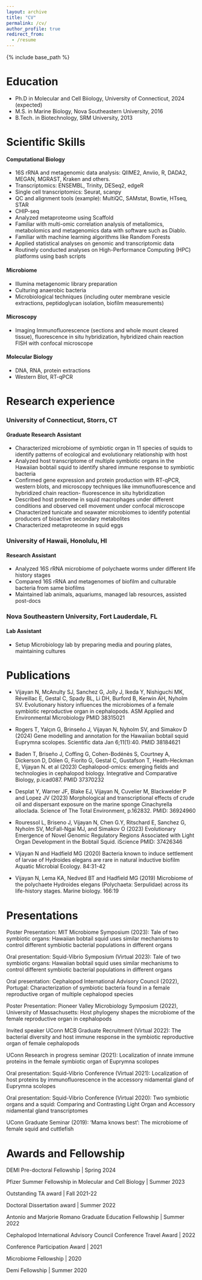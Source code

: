 ```yaml
---
layout: archive
title: "CV"
permalink: /cv/
author_profile: true
redirect_from:
  - /resume
---
```


{% include base_path %}

Education
======
* Ph.D in Molecular and Cell Biiology, University of Connecticut, 2024 (expected)
* M.S. in Marine Biology, Nova Southeastern University, 2016
* B.Tech. in Biotechnology, SRM University, 2013

Scientific Skills
======
#### Computational Biology ####
* 16S rRNA and metagenomic data analysis: QIIME2, Anviio, R, DADA2, MEGAN, MGRAST, Kraken and others.
* Transcriptomics: ENSEMBL, Trinity, DESeq2, edgeR
* Single cell transcriptomics: Seurat, scanpy 
* QC and alignment tools (example): MultiQC, SAMstat, Bowtie, HTseq, STAR
* CHIP-seq
* Analyzed metaproteome using Scaffold 
* Familiar with multi-omic correlation analysis of metallomics, metabolomics and metagenomics data with software such as Diablo. 
* Familiar with machine learning algorithms like Random Forests 
* Applied statistical analyses on genomic and transcriptomic data
* Routinely conducted analyses on High-Performance Computing (HPC) platforms using bash scripts

#### Microbiome ####
* Illumina metagenomic library preparation
* Culturing anaerobic bacteria
* Microbiological techniques (including outer membrane vesicle extractions, peptidoglycan isolation, biofilm measurements)

#### Microscopy ####
* Imaging Immunofluorescence (sections and whole mount cleared tissue), fluorescence in situ hybridization, hybridized chain reaction FISH with confocal microscope

#### Molecular Biology ####
* DNA, RNA, protein extractions
* Western Blot, RT-qPCR

Research experience	
======
### University of Connecticut, Storrs, CT ###
#### Graduate Research Assistant ####	
* Characterized microbiome of symbiotic organ in 11 species of squids to identify patterns of ecological and evolutionary relationship with host
* Analyzed host transcriptome of multiple symbiotic organs in the Hawaiian bobtail squid to identify shared immune response to symbiotic bacteria
* Confirmed gene expression and protein production with RT-qPCR, western blots, and microscopy techniques like immunofluorescence and hybridized chain reaction- fluorescence in situ hybridization
* Described host proteome in squid macrophages under different conditions and observed cell movement under confocal microscope
* Characterized tunicate and seawater microbiomes to identify potential producers of bioactive secondary metabolites
* Characterized metaproteome in squid eggs
	
### University of Hawaii, Honolulu, HI ###
#### Research Assistant	####      
* Analyzed 16S rRNA microbiome of polychaete worms under different life history stages
* Compared 16S rRNA and metagenomes of biofilm and culturable bacteria from same biofilms
* Maintained lab animals, aquariums, managed lab resources, assisted post-docs

### Nova Southeastern University, Fort Lauderdale, FL ###
#### Lab Assistant	  ####
* Setup Microbiology lab by preparing media and pouring plates, maintaining cultures


Publications
======
* Vijayan N, McAnulty SJ, Sanchez G, Jolly J, Ikeda Y, Nishiguchi MK, Réveillac E, Gestal C, Spady BL, Li DH, Burford B, Kerwin AH, Nyholm SV. Evolutionary history influences the microbiomes of a female symbiotic reproductive organ in cephalopods. ASM Applied and Environmental Microbiology PMID 38315021
  
* Rogers T, Yalçın G, Brinseño J, Vijayan N, Nyholm SV, and Simakov D (2024) Gene modelling and annotation for the Hawaiiian bobtail squid Euprymna scolopes. Scientific data Jan 6;11(1):40. PMID 38184621
  
* Baden T, Briseño J, Coffing G, Cohen-Bodénès S, Courtney A, Dickerson D, Dölen G, Fiorito G, Gestal C, Gustafson T, Heath-Heckman E, Vijayan N. et al (2023) Cephalopod-omics: emerging fields and technologies in cephalopod biology. Integrative and Comparative Biology, p.icad087. PMID 37370232

* Desplat Y, Warner JF, Blake EJ, Vijayan N, Cuvelier M, Blackwelder P and Lopez JV (2023) Morphological and transcriptional effects of crude oil and dispersant exposure on the marine sponge Cinachyrella alloclada. Science of The Total Environment, p.162832. PMID: 36924960
  
* Rouressol L, Briseno J, Vijayan N, Chen G.Y, Ritschard E, Sanchez G, Nyholm SV, McFall-Ngai MJ, and Simakov O (2023) Evolutionary Emergence of Novel Genomic Regulatory Regions Associated with Light Organ Development in the Bobtail Squid. iScience PMID: 37426346
  
* Vijayan N and Hadfield MG (2020) Bacteria known to induce settlement of larvae of Hydroides elegans are rare in natural inductive biofilm Aquatic Microbial Ecology. 84:31-42

* Vijayan N, Lema KA, Nedved BT and Hadfield MG (2019) Microbiome of the polychaete Hydroides elegans (Polychaeta: Serpulidae) across its life-history stages. Marine biology. 166:19
  
Presentations
======
Poster Presentation: MIT Microbiome Symposium (2023): Tale of two symbiotic organs: Hawaiian bobtail squid uses similar mechanisms to control different symbiotic bacterial populations in different organs

Oral presentation: Squid-Vibrio Symposium (Virtual 2023): Tale of two symbiotic organs: Hawaiian bobtail squid uses similar mechanisms to control different symbiotic bacterial populations in different organs

Oral presentation: Cephalopod International Advisory Council (2022), Portugal: Characterization of symbiotic bacteria found in a female reproductive organ of multiple cephalopod species

Poster Presentation: Pioneer Valley Microbiology Symposium (2022), University of Massachusetts: Host phylogeny shapes the microbiome of the female reproductive organ in cephalopods

Invited speaker UConn MCB Graduate Recruitment (Virtual 2022): The bacterial diversity and host immune response in the symbiotic reproductive organ of female cephalopods

UConn Research in progress seminar (2021): Localization of innate immune proteins in the female symbiotic organ of Euprymna scolopes

Oral presentation: Squid-Vibrio Conference (Virtual 2021): Localization of host proteins by immunofluorescence in the accessory nidamental gland of Euprymna scolopes

Oral presentation: Squid-Vibrio Conference (Virtual 2020): Two symbiotic organs and a squid: Comparing and Contrasting Light Organ and Accessory nidamental gland transcriptomes

UConn Graduate Seminar (2019): ‘Mama knows best’: The microbiome of female squid and cuttlefish
  
Awards and Fellowship
======
DEMI Pre-doctoral Fellowship |          Spring 2024

Pfizer Summer Fellowship in Molecular and Cell Biology 	|          Summer 2023

Outstanding TA award 	                   |          Fall 2021-22 

Doctoral Dissertation award 	                |          Summer 2022

Antonio and Marjorie Romano Graduate Education Fellowship 	|          Summer 2022

Cephalopod International Advisory Council Conference Travel Award |          2022

Conference Participation Award 	                                       |          2021 

Microbiome Fellowship 	                                       |          2020 

Demi Fellowship 	                                        |         Summer 2020 


  

